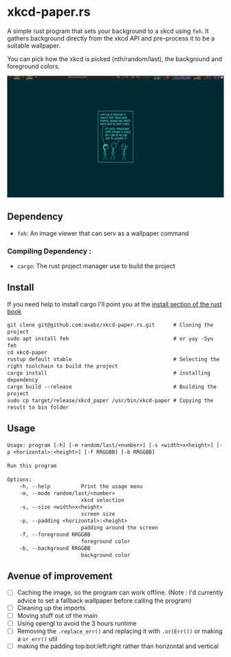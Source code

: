 # xkcd-paper.rs

A simple rust program that sets your background to a xkcd using `feh`. 
It gathers background directly from the xkcd API and pre-process it to be a suitable wallpaper.

You can pick how the xkcd is picked (nth/random/last), the background and foreground colors.

![](preview.png)

## Dependency

- `feh`: An image viewer that  can serv as a wallpaper command

### Compiling Dependency :

- `cargo`: The rust project manager use to build the project

## Install

If you need help to install cargo I'll point you at the [install section of the rust book](https://doc.rust-lang.org/book/ch01-01-installation.html)

```shell
git clone git@github.com:oxabz/xkcd-paper.rs.git      # Cloning the project
sudo apt install feh                                  # or yay -Syu feh
cd xkcd-paper
rustup default stable                                 # Selecting the right toolchain to build the project
cargo install                                         # installing dependency
cargo build --release                                 # Building the project
sudo cp target/release/xkcd_paper /usr/bin/xkcd-paper # Copying the result to bin folder 
```

## Usage

```
Usage: program [-h] [-m random/last/<number>] [-s <width>x<height>] [-p <horizontal>:<height>] [-f RRGGBB] [-b RRGGBB]

Run this program

Options:
    -h, --help          Print the usage menu
    -m, --mode random/last/<number>
                        xkcd selection
    -s, --size <width>x<height>
                        screen size
    -p, --padding <horizontal>:<height>
                        padding around the screen
    -f, --foreground RRGGBB
                        foreground color
    -b, --background RRGGBB
                        background color
```

## Avenue of improvement

- [ ] Caching the image, so the program can work offline. (Note : I'd currently advice to set a fallback wallpaper before calling the program)
- [ ] Cleaning up the imports
- [ ] Moving stuff out of the main
- [ ] Using opengl to avoid the 3 hours runtime
- [ ] Removing the `.replace_err()` and replacing it with `.or(Err())` or making a `or_err()` 
  util
- [ ] making the padding top:bot:left:right rather than horizontal and vertical